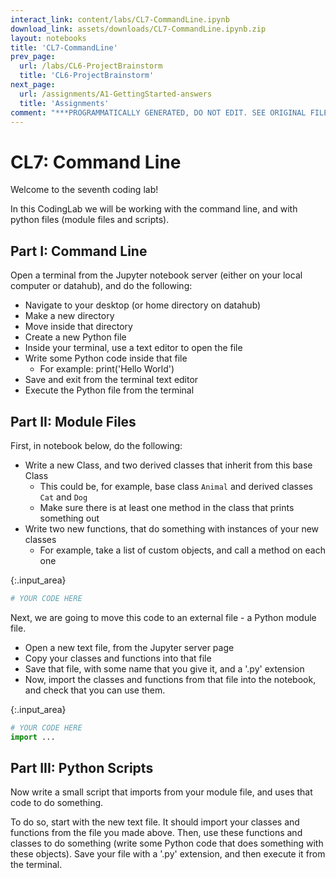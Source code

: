 ```yaml
---
interact_link: content/labs/CL7-CommandLine.ipynb
download_link: assets/downloads/CL7-CommandLine.ipynb.zip
layout: notebooks
title: 'CL7-CommandLine'
prev_page:
  url: /labs/CL6-ProjectBrainstorm
  title: 'CL6-ProjectBrainstorm'
next_page:
  url: /assignments/A1-GettingStarted-answers
  title: 'Assignments'
comment: "***PROGRAMMATICALLY GENERATED, DO NOT EDIT. SEE ORIGINAL FILES IN /content***"
---
```


# CL7: Command Line

Welcome to the seventh coding lab!

In this CodingLab we will be working with the command line, and with python files (module files and scripts). 

## Part I: Command Line

Open a terminal from the Jupyter notebook server (either on your local computer or datahub), and do the following:

- Navigate to your desktop (or home directory on datahub)
- Make a new directory
- Move inside that directory
- Create a new Python file
- Inside your terminal, use a text editor to open the file
- Write some Python code inside that file
    - For example: print('Hello World')
- Save and exit from the terminal text editor
- Execute the Python file from the terminal

## Part II: Module Files

First, in notebook below, do the following:

- Write a new Class, and two derived classes that inherit from this base Class
    - This could be, for example, base class `Animal` and derived classes `Cat` and `Dog`
    - Make sure there is at least one method in the class that prints something out
- Write two new functions, that do something with instances of your new classes
    - For example, take a list of custom objects, and call a method on each one



{:.input_area}
```python
# YOUR CODE HERE
```


Next, we are going to move this code to an external file - a Python module file. 

- Open a new text file, from the Jupyter server page
- Copy your classes and functions into that file
- Save that file, with some name that you give it, and a '.py' extension
- Now, import the classes and functions from that file into the notebook, and check that you can use them. 



{:.input_area}
```python
# YOUR CODE HERE
import ...
```


## Part III: Python Scripts

Now write a small script that imports from your module file, and uses that code to do something.

To do so, start with the new text file. It should import your classes and functions from the file you made above. Then, use these functions and classes to do something (write some Python code that does something with these objects). Save your file with a '.py' extension, and then execute it from the terminal.
